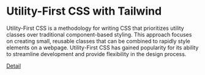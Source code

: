 # Utility-First CSS with Tailwind

Utility-First CSS is a methodology for writing CSS that prioritizes utility classes over traditional component-based styling. This approach focuses on creating small, reusable classes that can be combined to rapidly style elements on a webpage. Utility-First CSS has gained popularity for its ability to streamline development and provide flexibility in the design process. 

[Detail](https://eduitfree.com/courses/utility-first-css-with-tailwind)